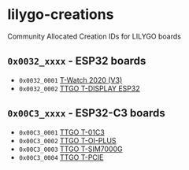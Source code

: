 # lilygo-creations
Community Allocated Creation IDs for LILYGO boards

## `0x0032_xxxx` - ESP32 boards
*  `0x0032_0001` [T-Watch 2020 (V3)](https://github.com/Xinyuan-LilyGO/TTGO_TWatch_Library)
*  `0x0032_0002` [TTGO T-DISPLAY ESP32](https://github.com/Xinyuan-LilyGO/TTGO-T-Display)

## `0x00C3_xxxx` - ESP32-C3 boards
*  `0x00C3_0001` [TTGO T-01C3](https://github.com/Xinyuan-LilyGO/T-01C3)
*  `0x00C3_0002` [TTGO T-OI-PLUS](https://github.com/Xinyuan-LilyGO/LilyGo-T-OI-PLUS)
*  `0x00C3_0003` [TTGO T-SIM7000G](https://github.com/Xinyuan-LilyGO/LilyGO-T-SIM7000G)
*  `0x00C3_0004` [TTGO T-PCIE](https://github.com/Xinyuan-LilyGO/LilyGo-T-PCIE)
